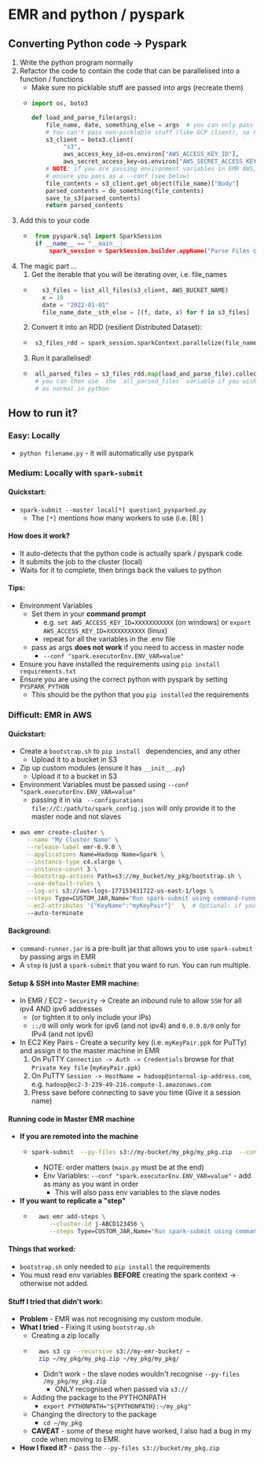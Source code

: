 # EMR and python / pyspark

## Converting Python code → Pyspark

1. Write the python program normally
2. Refactor the code to contain the code that can be parallelised into a function / functions
   * Make sure no picklable stuff are passed into args (recreate them)
   * ```python
     import os, boto3
     
     def load_and_parse_file(args):
         file_name, date, something_else = args  # you can only pass 1 arg, so unpack it
         # You can't pass non-picklable stuff (like GCP client), so recreate it
         s3_client = boto3.client(
              "s3",
              aws_access_key_id=os.environ["AWS_ACCESS_KEY_ID"],
              aws_secret_access_key=os.environ["AWS_SECRET_ACCESS_KEY"])
         # NOTE: if you are passing environment variables in EMR AWS,
         # ensure you pass as a --conf (see below)
         file_contents = s3_client.get_object(file_name)["Body"]
         parsed_contents = do_something(file_contents)
         save_to_s3(parsed_contents)
         return parsed_contents
       ```
3. Add this to your code
   * ```python
      from pyspark.sql import SparkSession
      if __name__ == "__main__:
          spark_session = SparkSession.builder.appName("Parse Files on S3").getOrCreate()
     ```
4. The magic part ... 
   1. Get the iterable that you will be iterating over, i.e. file_names
   * ```python
        s3_files = list_all_files(s3_client, AWS_BUCKET_NAME)
        x = 10
        date = "2022-01-01"
        file_name_date__sth_else = [(f, date, x) for f in s3_files] 
     ```
   2. Convert it into an RDD (resilient Distributed Dataset):
   *   ```python
        s3_files_rdd = spark_session.sparkContext.parallelize(file_name_date__sth_else)
       ```
   3. Run it parallelised!
   * ```python
      all_parsed_files = s3_files_rdd.map(load_and_parse_file).collect()
      # you can then use  the `all_parsed_files` variable if you wish
      # as normal in python
      ```

## How to run it?

### Easy: Locally
   * `python filename.py` - it will automatically use pyspark


### Medium: Locally with `spark-submit`
#### Quickstart:
   * `spark-submit --master local[*] question1_pysparked.py`
     * The `[*]` mentions how many workers to use (i.e. [8] )
#### How does it work?
   * It auto-detects that the python code is actually spark / pyspark code
   * It submits the job to the cluster (local)
   * Waits for it to complete, then brings back the values to python

#### Tips:
   * Environment Variables
     * Set them in your **command prompt**
       * e.g. `set AWS_ACCESS_KEY_ID=XXXXXXXXXXX` (on windows) or `export AWS_ACCESS_KEY_ID=XXXXXXXXXXX` (linux)
       * repeat for all the variables in the .env file
     * pass as args **does not work** if you need to access in master node 
       * `--conf "spark.executorEnv.ENV_VAR=value"` 
   * Ensure you have installed the requirements using `pip install requirements.txt`
   * Ensure you are using the correct python with pyspark  by setting `PYSPARK_PYTHON`
     * This should be the python that you `pip installed` the requirements

### Difficult: EMR in AWS


#### Quickstart:
* Create a `bootstrap.sh` to `pip install ` dependencies, and any other 
  * Upload it to a bucket in S3
* Zip up custom modules (ensure it has `__init__.py`) 
  * Upload it to a bucket in S3
* Environment Variables must be passed using `--conf "spark.executorEnv.ENV_VAR=value"`
  * passing it in via ` --configurations file://C:/path/to/spark_config.json` will only provide
    it to the master node and not slaves
* ```bash
  aws emr create-cluster \
    --name "My Cluster Name" \
    --release-label emr-6.9.0 \
    --applications Name=Hadoop Name=Spark \
    --instance-type c4.xlarge \
    --instance-count 3 \
    --bootstrap-actions Path=s3://my_bucket/my_pkg/bootstrap.sh \
    --use-default-roles \
    --log-uri s3://aws-logs-177153431722-us-east-1/logs \
    --steps Type=CUSTOM_JAR,Name="Run spark-submit using command-runner.jar",ActionOnFailure=CONTINUE,Jar=command-runner.jar,Args=[spark-submit,--py-files,s3://my-bucket/my_pkg/my_pkg.zip,--conf,spark.executorEnv.Key1=Value1,--conf,spark.executorEnv.Key2=Value2,s3://my-bucket/my_pkg/main.py] \
    --ec2-attributes '{"KeyName":"myKeyPair"}'  \  # Optional: if you want to remote in
    --auto-terminate
  ```

#### Background:
* `command-runner.jar` is a pre-built jar that allows you to use `spark-submit` by passing args in EMR
* A `step` is just a `spark-submit` that you want to run. You can run multiple.

#### Setup & SSH into Master EMR machine:
* In EMR / EC2 - `Security` -> Create an inbound rule to allow `SSH` for all ipv4 AND ipv6 addresses 
  *  (or tighten it to only include your IPs)
  * `::/0` will only work for ipv6 (and not ipv4) and `0.0.0.0/0` only for IPv4 (and not ipv6) 
* In EC2 Key Pairs - Create a security key (i.e. `myKeyPair.ppk` for PuTTy) and assign it to the master machine in EMR
  1. On PuTTY `Connection -> Auth -> Credentials` browse for that `Private Key file` (`myKeyPair.ppk`)
  2. On PuTTY `Session -> HostName = hadoop@internal-ip-address.com`, e.g. `hadoop@ec2-3-239-49-216.compute-1.amazonaws.com`
  3. Press save before connecting to save you time (Give it a session name)

#### Running code in Master EMR machine
* **If you are remoted into the machine**
  * ```bash
    spark-submit  --py-files s3://my-bucket/my_pkg/my_pkg.zip  --conf "spark.executorEnv.ENV_VAR=value"  --conf "spark.executorEnv.ENV_VAR2=value2" s3://my-bucket/my_pkg/main.py
    ``` 
    * NOTE: order matters (`main.py` must be at the end)
    * Env Variables: `--conf "spark.executorEnv.ENV_VAR=value"` - add as many as you want in order
      * This will also pass env variables to the slave nodes
* **If you want to replicate a "step"**
  * ```bash
      aws emr add-steps \
         --cluster-id j-ABCD123456 \
         --steps Type=CUSTOM_JAR,Name="Run spark-submit using command-runner.jar",ActionOnFailure=CONTINUE,Jar=command-runner.jar,Args=[spark-submit,--py-files,s3://my-bucket/my_pkg/my_pkg.zip,--conf,spark.executorEnv.Key1=Value1,--conf,spark.executorEnv.Key2=Value2,s3://my-bucket/my_pkg/main.py]
    ```

#### Things that worked:
* `bootstrap.sh` only needed to `pip install` the requirements
* You must read env variables **BEFORE** creating the spark context -> otherwise not added.

#### Stuff I tried that didn't work:

* **Problem** - EMR was not recognising my custom module.
* **What I tried** - Fixing it using `bootstrap.sh`
  * Creating a zip locally
  * ```bash
      aws s3 cp --recursive s3://my-emr-bucket/ ~
      zip ~/my_pkg/my_pkg.zip ~/my_pkg/my_pkg/
      ```
      * Didn't work - the slave nodes wouldn't recognise `--py-files  /my_pkg/my_pkg.zip`
        * ONLY recognised when passed via `s3://`
  * Adding the package to the PYTHONPATH   
     * `export PYTHONPATH="${PYTHONPATH}:~/my_pkg"`
  * Changing the directory to the package 
    * `cd ~/my_pkg`
  * **CAVEAT** - some of these might have worked, I also had a bug in my code when moving to EMR.
* **How I fixed it?** - pass the `--py-files s3://bucket/my_pkg.zip`
